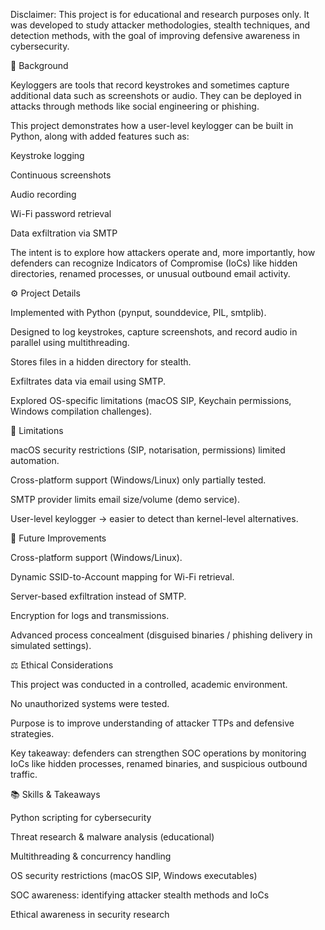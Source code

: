 Disclaimer: This project is for educational and research purposes only. It was developed to study attacker methodologies, stealth techniques, and detection methods, with the goal of improving defensive awareness in cybersecurity.

📌 Background

Keyloggers are tools that record keystrokes and sometimes capture additional data such as screenshots or audio. They can be deployed in attacks through methods like social engineering or phishing.

This project demonstrates how a user-level keylogger can be built in Python, along with added features such as:

Keystroke logging

Continuous screenshots

Audio recording

Wi-Fi password retrieval

Data exfiltration via SMTP

The intent is to explore how attackers operate and, more importantly, how defenders can recognize Indicators of Compromise (IoCs) like hidden directories, renamed processes, or unusual outbound email activity.

⚙️ Project Details

Implemented with Python (pynput, sounddevice, PIL, smtplib).

Designed to log keystrokes, capture screenshots, and record audio in parallel using multithreading.

Stores files in a hidden directory for stealth.

Exfiltrates data via email using SMTP.

Explored OS-specific limitations (macOS SIP, Keychain permissions, Windows compilation challenges).

🚧 Limitations

macOS security restrictions (SIP, notarisation, permissions) limited automation.

Cross-platform support (Windows/Linux) only partially tested.

SMTP provider limits email size/volume (demo service).

User-level keylogger → easier to detect than kernel-level alternatives.

🔮 Future Improvements

Cross-platform support (Windows/Linux).

Dynamic SSID-to-Account mapping for Wi-Fi retrieval.

Server-based exfiltration instead of SMTP.

Encryption for logs and transmissions.

Advanced process concealment (disguised binaries / phishing delivery in simulated settings).

⚖️ Ethical Considerations

This project was conducted in a controlled, academic environment.

No unauthorized systems were tested.

Purpose is to improve understanding of attacker TTPs and defensive strategies.

Key takeaway: defenders can strengthen SOC operations by monitoring IoCs like hidden processes, renamed binaries, and suspicious outbound traffic.

📚 Skills & Takeaways

Python scripting for cybersecurity

Threat research & malware analysis (educational)

Multithreading & concurrency handling

OS security restrictions (macOS SIP, Windows executables)

SOC awareness: identifying attacker stealth methods and IoCs

Ethical awareness in security research
